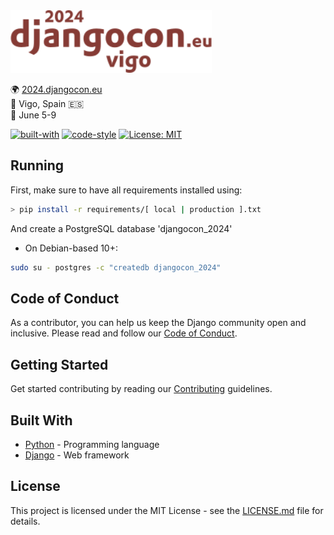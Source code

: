 <img src="djangocon_2024/static/images/logo/logo_coloured.png" height=100 />

🌍 [2024.djangocon.eu](https://2024.djangocon.eu/) \
📍 Vigo, Spain 🇪🇸 \
📅 June 5-9

[![built-with](https://img.shields.io/badge/built%20with-Cookiecutter%20Django-blue.svg)](https://github.com/pydanny/cookiecutter-django/)
[![code-style](https://img.shields.io/badge/code%20style-black-000000.svg)](https://github.com/ambv/black)
[![License: MIT](https://img.shields.io/badge/License-MIT-blue.svg)]()

## Running

First, make sure to have all requirements installed using:
```bash
> pip install -r requirements/[ local | production ].txt
```

And create a PostgreSQL database 'djangocon_2024'
* On Debian-based 10+: 
```bash
sudo su - postgres -c "createdb djangocon_2024"
```


## Code of Conduct

As a contributor, you can help us keep the Django community open and inclusive.
Please read and follow our [Code of Conduct](CODE_OF_CONDUCT.md).

## Getting Started

Get started contributing by reading our [Contributing](CONTRIBUTING.md) guidelines.

## Built With

* [Python](https://docs.python.org/3/) - Programming language
* [Django](https://docs.djangoproject.com/) - Web framework

## License

This project is licensed under the MIT License - see the [LICENSE.md](LICENSE) file for details.
